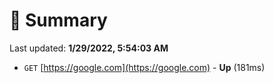 # 📖 Summary
Last updated: **1/29/2022, 5:54:03 AM**

- `GET` [https://google.com](https://google.com) - **Up** (181ms)
